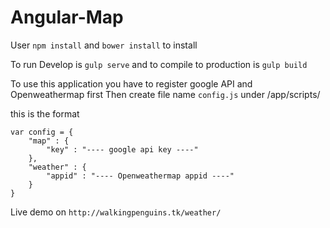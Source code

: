 # Angular-Map
User `npm install` and `bower install` to install 

To run Develop is `gulp serve`
and to compile to production is `gulp build`

To use this application you have to register google API and Openweathermap first
Then create file name `config.js` under /app/scripts/ 

this is the format 

```
var config = {
    "map" : {
        "key" : "---- google api key ----"
    },
    "weather" : {
        "appid" : "---- Openweathermap appid ----"
    }
}
```

Live demo on `http://walkingpenguins.tk/weather/`
